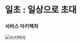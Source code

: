 # 일초 : 일상으로 초대

### 서비스 아키텍처

![아키텍처](https://github.com/user-attachments/assets/751dbad1-f3c4-402c-8ebc-c972e9df3c0f)
